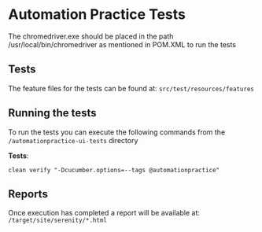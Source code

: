 #  Automation Practice Tests

The chromedriver.exe should be placed in the path /usr/local/bin/chromedriver as mentioned in POM.XML to run the tests

## Tests
              
The feature files for the tests can be found at: ```src/test/resources/features``` 

## Running the tests

To run the tests you can execute the following commands from the `/automationpractice-ui-tests` directory

**Tests**:

```clean verify "-Dcucumber.options=--tags @automationpractice"```
## Reports

Once execution has completed a report will be available at: ```/target/site/serenity/*.html```
